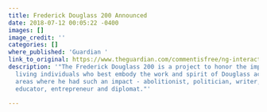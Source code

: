 ```yaml
---
title: Frederick Douglass 200 Announced
date: 2018-07-12 00:05:22 -0400
images: []
image_credit: ''
categories: []
where_published: 'Guardian '
link_to_original: https://www.theguardian.com/commentisfree/ng-interactive/2018/jul/05/the-frederick-douglass-200
description: '"The Frederick Douglass 200 is a project to honor the impact of 200
  living individuals who best embody the work and spirit of Douglass across those
  areas where he had such an impact - abolitionist, politician, writer, feminist,
  educator, entrepreneur and diplomat."'

---
```

